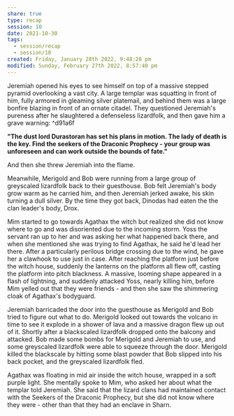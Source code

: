 ```yaml
---
share: true
type: recap
session: 10
date: 2021-10-30
tags:
  - session/recap
  - session/10
created: Friday, January 28th 2022, 9:48:28 pm
modified: Sunday, February 27th 2022, 8:57:40 pm
---
```


Jeremiah opened his eyes to see himself on top of a massive stepped pyramid overlooking a vast city. A large templar was squatting in front of him, fully armored in gleaming silver platemail, and behind them was a large bonfire blazing in front of an ornate citadel. They questioned Jeremiah's pureness after he slaughtered a defenseless lizardfolk, and then gave him a grave warning: ^d91a6f

**"The dust lord Durastoran has set his plans in motion. The lady of death is the key. Find the seekers of the Draconic Prophecy - your group was unforeseen and can work outside the bounds of fate."**

And then she threw Jeremiah into the flame.

Meanwhile, Merigold and Bob were running from a large group of greyscaled lizardfolk back to their guesthouse. Bob felt Jeremiah's body grow warm as he carried him, and then Jeremiah jerked awake, his skin turning a dull silver. By the time they got back, Dinodas had eaten the the clan leader's body, Drox.

Mim started to go towards Agathax the witch but realized she did not know where to go and was disoriented due to the incoming storm. Yoss the servant ran up to her and was asking her what happened back there, and when she mentioned she was trying to find Agathax, he said he'd lead her there. After a particularly perilous bridge crossing due to the wind, he gave her a clawhook to use just in case. After reaching the platform just before the witch house, suddenly the lanterns on the platform all flew off, casting the platform into pitch blackness. A massive, looming shape appeared in a flash of lightning, and suddenly attacked Yoss, nearly killing him, before Mim yelled out that they were friends - and then she saw the shimmering cloak of Agathax's bodyguard.

Jeremiah barricaded the door into the guesthouse as Merigold and Bob tried to figure out what to do. Merigold looked out towards the volcano in time to see it explode in a shower of lava and a massive dragon flew up out of it. Shortly after a blackscaled lizardfolk dropped onto the balcony and attacked. Bob made some bombs for Merigold and Jeremiah to use, and some greyscaled lizardfolk were able to squeeze through the door. Merigold killed the blackscale by hitting some blast powder that Bob slipped into his back pocket, and the greyscaled lizardfolk fled.

Agathax was floating in mid air inside the witch house, wrapped in a soft purple light. She mentally spoke to Mim, who asked her about what the templar told Jeremiah. She said that the lizard clans had maintained contact with the Seekers of the Draconic Prophecy, but she did not know where they were - other than that they had an enclave in Sharn.
